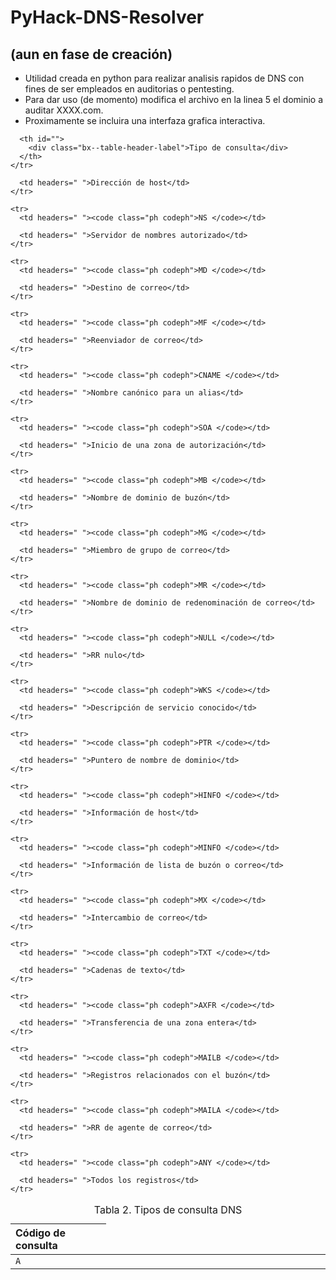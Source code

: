 # PyHack-DNS-Resolver

## (aun en fase de creación)

- Utilidad creada en python para realizar analisis rapidos de DNS con fines de ser empleados en auditorias o pentesting.
- Para dar uso (de momento) modifica el archivo en la linea 5 el dominio a auditar XXXX.com.
- Proximamente se incluira una interfaza grafica interactiva.

<table
  summary=""
  id="ism_dns_monitor__xF1150336027086"
  class="defaultstyle bx--data-table"
>
  <caption class="bx--data-table-header">
    <span class="tablecap bx--data-table-header__title"
      >Tabla 2. Tipos de consulta DNS
    </span>
  </caption>
  <colgroup>
    <col style="width: 30.303030303030305%" />
    <col style="width: 69.6969696969697%" />
  </colgroup>
  <thead style="text-align: left">
    <tr>
      <th id="">
        <div class="bx--table-header-label">Código de consulta</div>
      </th>

      <th id="">
        <div class="bx--table-header-label">Tipo de consulta</div>
      </th>
    </tr>
  </thead>
  <tbody>
    <tr>
      <td headers=" "><code class="ph codeph">A</code></td>

      <td headers=" ">Dirección de host</td>
    </tr>

    <tr>
      <td headers=" "><code class="ph codeph">NS </code></td>

      <td headers=" ">Servidor de nombres autorizado</td>
    </tr>

    <tr>
      <td headers=" "><code class="ph codeph">MD </code></td>

      <td headers=" ">Destino de correo</td>
    </tr>

    <tr>
      <td headers=" "><code class="ph codeph">MF </code></td>

      <td headers=" ">Reenviador de correo</td>
    </tr>

    <tr>
      <td headers=" "><code class="ph codeph">CNAME </code></td>

      <td headers=" ">Nombre canónico para un alias</td>
    </tr>

    <tr>
      <td headers=" "><code class="ph codeph">SOA </code></td>

      <td headers=" ">Inicio de una zona de autorización</td>
    </tr>

    <tr>
      <td headers=" "><code class="ph codeph">MB </code></td>

      <td headers=" ">Nombre de dominio de buzón</td>
    </tr>

    <tr>
      <td headers=" "><code class="ph codeph">MG </code></td>

      <td headers=" ">Miembro de grupo de correo</td>
    </tr>

    <tr>
      <td headers=" "><code class="ph codeph">MR </code></td>

      <td headers=" ">Nombre de dominio de redenominación de correo</td>
    </tr>

    <tr>
      <td headers=" "><code class="ph codeph">NULL </code></td>

      <td headers=" ">RR nulo</td>
    </tr>

    <tr>
      <td headers=" "><code class="ph codeph">WKS </code></td>

      <td headers=" ">Descripción de servicio conocido</td>
    </tr>

    <tr>
      <td headers=" "><code class="ph codeph">PTR </code></td>

      <td headers=" ">Puntero de nombre de dominio</td>
    </tr>

    <tr>
      <td headers=" "><code class="ph codeph">HINFO </code></td>

      <td headers=" ">Información de host</td>
    </tr>

    <tr>
      <td headers=" "><code class="ph codeph">MINFO </code></td>

      <td headers=" ">Información de lista de buzón o correo</td>
    </tr>

    <tr>
      <td headers=" "><code class="ph codeph">MX </code></td>

      <td headers=" ">Intercambio de correo</td>
    </tr>

    <tr>
      <td headers=" "><code class="ph codeph">TXT </code></td>

      <td headers=" ">Cadenas de texto</td>
    </tr>

    <tr>
      <td headers=" "><code class="ph codeph">AXFR </code></td>

      <td headers=" ">Transferencia de una zona entera</td>
    </tr>

    <tr>
      <td headers=" "><code class="ph codeph">MAILB </code></td>

      <td headers=" ">Registros relacionados con el buzón</td>
    </tr>

    <tr>
      <td headers=" "><code class="ph codeph">MAILA </code></td>

      <td headers=" ">RR de agente de correo</td>
    </tr>

    <tr>
      <td headers=" "><code class="ph codeph">ANY </code></td>

      <td headers=" ">Todos los registros</td>
    </tr>
  </tbody>
</table>
